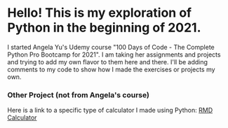 <h1> Hello! This is my exploration of Python in the beginning of 2021.</h1>
<p>
I started Angela Yu's Udemy course "100 Days of Code - The Complete Python Pro Bootcamp for 2021".
I am taking her assignments and projects and trying to add my own flavor to them here and there. I'll be adding comments to my code to show how I made the exercises or projects my own.
</p>
<h3>
Other Project (not from Angela's course)
</h3>
<p>
Here is a link to a specific type of calculator I made using Python: <a href="https://repl.it/@TimothyDHarris/RMD-Calculator#main.py" target="_blank">RMD Calculator</a>
</p>
